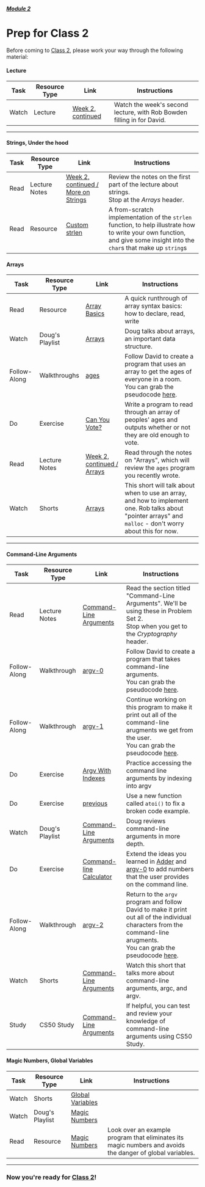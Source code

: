 ##### [Module 2](../../)

# Prep for Class 2

Before coming to [Class 2](../class2), please work your way through the following material:

#### Lecture
 Task | Resource Type| Link | Instructions
------|------|------|-------------
Watch | Lecture | <a href="https://www.youtube.com/watch?v=kEAH6u1ODNI" target="_blank">Week 2, continued</a> | Watch the week's second lecture, with Rob Bowden filling in for David. 

***

#### Strings, Under the hood
 Task | Resource Type| Link | Instructions
------|------|------|-------------
Read | Lecture Notes | <a href="http://cdn.cs50.net/2015/fall/lectures/2/w/notes2w/notes2w.html#more_on_strings" target="_blank">Week 2, continued / More on Strings</a> | Review the notes on the first part of the lecture about strings. <br>Stop at the *Arrays* header. 
Read | Resource | [Custom strlen](../resources/custom-strlen) | A from-scratch implementation of the `strlen` function, to help illustrate how to write your own function, and give some insight into the `char`s that make up `string`s

#### Arrays
 Task | Resource Type| Link | Instructions
------|------|------|-------------
Read | Resource | [Array Basics](../resources/array-basics) | A quick runthrough of array syntax basics: how to declare, read, write
Watch | Doug's Playlist | <a href="https://www.youtube.com/watch?v=7EdaoE46BTI&index=4&list=PLhQjrBD2T383cKxax1sP6rKA3Q1JGrgcE" target="_blank">Arrays</a> | Doug talks about arrays, an important data structure.
Follow-Along | Walkthroughs | <a href="https://www.youtube.com/watch?v=dYVU9nFYybU&list=PLhQjrBD2T380sc-fXwl1sviA-twxFduVU" target="_blank">ages</a> | Follow David to create a program that uses an array to get the ages of everyone in a room. <br> You can grab the pseudocode <a href="../../../../../../helpful-resources/modules/module-2.md#class-2-task-ages" target="_blank">here</a>. 
Do | Exercise | [Can You Vote?](../exercises/can-you-vote) | Write a program to read through an array of peoples' ages and outputs whether or not they are old enough to vote.
Read | Lecture Notes | <a href="http://cdn.cs50.net/2015/fall/lectures/2/w/notes2w/notes2w.html#arrays" target="_blank">Week 2, continued / Arrays</a> | Read through the notes on "Arrays", which will review the `ages` program you recently wrote.
Watch | Shorts | <a href="https://www.youtube.com/watch?v=7mOJN1c1JEo&index=1&list=PLhQjrBD2T381wyZt81eGNZuZ4rzOos-AF" target="_blank">Arrays</a> | This short will talk about when to use an array, and how to implement one. Rob talks about "pointer arrays" and `malloc` - don't worry about this for now.

*** 

#### Command-Line Arguments
 Task | Resource Type| Link | Instructions
------|------|------|-------------
Read | Lecture Notes | <a href="http://cdn.cs50.net/2015/fall/lectures/2/w/notes2w/notes2w.html#command_line_arguments" target="_blank">Command-Line Arguments</a> | Read the section titled "Command-Line Arguments". We'll be using these in Problem Set 2. <br> Stop when you get to the *Cryptography* header. 
Follow-Along | Walkthrough | <a href="https://www.youtube.com/watch?v=1VbHJz2L6dM&index=2&list=PLhQjrBD2T380sc-fXwl1sviA-twxFduVU" target="_blank">argv-0</a> | Follow David to create a program that takes command-line arguments.  <br> You can grab the pseudocode <a href="../../../../../../helpful-resources/modules/module-2.md#class-2-task-argv-0" target="_blank">here</a>. 
Follow-Along | Walkthrough | <a href="https://www.youtube.com/watch?v=Ja8YoR-u9TA&index=3&list=PLhQjrBD2T380sc-fXwl1sviA-twxFduVU" target="_blank">argv-1</a> | Continue working on this program to make it print out all of the command-line arugments we get from the user. <br> You can grab the pseudocode <a href="../../../../../../helpful-resources/modules/module-2.md#class-2-task-argv-1" target="_blank">here</a>. 
Do | Exercise | [Argv With Indexes](../exercises/argv-with-indexes) | Practice accessing the command line arguments by indexing into argv
Do | Exercise | [previous](../exercises/previous) | Use a new function called `atoi()` to fix a broken code example.
Watch | Doug's Playlist | <a href="https://www.youtube.com/watch?v=eDI5Wqjq2a0&index=5&list=PLhQjrBD2T383cKxax1sP6rKA3Q1JGrgcE" target="_blank">Command-Line Arguments</a> | Doug reviews command-line arguments in more depth. 
Do | Exercise | [Command-line Calculator](../exercises/command-line-calculator) | Extend the ideas you learned in <a href="https://www.youtube.com/watch?v=xmZR2XiwOq4" target="_blank">Adder</a> and <a href="https://www.youtube.com/watch?v=1VbHJz2L6dM&index=2&list=PLhQjrBD2T380sc-fXwl1sviA-twxFduVU" target="_blank">argv-0</a> to add numbers that the user provides on the command line.
Follow-Along | Walkthrough | <a href="https://www.youtube.com/watch?v=mXj188eyRFE&index=4&list=PLhQjrBD2T380sc-fXwl1sviA-twxFduVU" target="_blank">argv-2</a> | Return to the `argv` program and follow David to make it print out all of the individual characters from the command-line arugments. <br> You can grab the pseudocode <a href="../../../../../../helpful-resources/modules/module-2.md#class-2-task-argv-2" target="_blank">here</a>.
Watch | Shorts | <a href="https://www.youtube.com/watch?v=X8PmYwnbLKM&list=PLhQjrBD2T381wyZt81eGNZuZ4rzOos-AF&index=3" target="_blank">Command-Line Arguments</a> | Watch this short that talks more about command-line arguments, argc, and argv.
Study | CS50 Study |  <a href="https://study.cs50.net/argv" target="_blank">Command-Line Arguments</a> | If helpful, you can test and review your knowledge of command-line arguments using CS50 Study. 

#### Magic Numbers, Global Variables
 Task | Resource Type| Link | Instructions
------|------|------|-------------
Watch | Shorts| <a href="https://www.youtube.com/watch?v=F5feTW3CAZs&index=4&list=PLhQjrBD2T381wyZt81eGNZuZ4rzOos-AF" target="_blank">Global Variables</a>
Watch | Doug's Playlist | <a href="https://www.youtube.com/watch?v=z_Nh9yt4d_s&index=6&list=PLhQjrBD2T383cKxax1sP6rKA3Q1JGrgcE" target="_blank">Magic Numbers</a>
Read | Resource | [Magic Numbers](../resources/magic-numbers) | Look over an example program that eliminates its magic numbers and avoids the danger of global variables.

***

### Now you're ready for [Class 2](../class2)!
